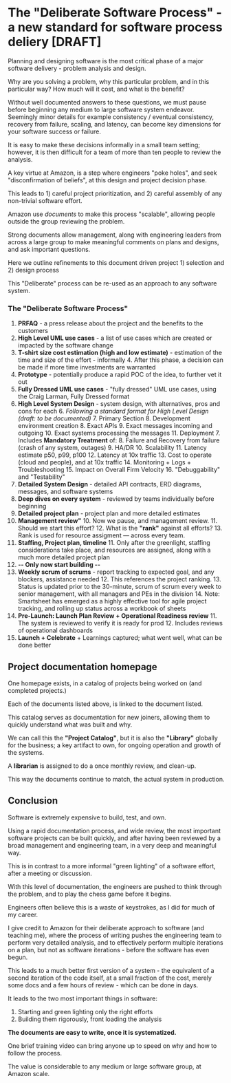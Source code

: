 # The "Deliberate Software Process" - a new standard for software process deliery [DRAFT]

Planning and designing software is the most critical phase 
of a major software delivery - problem analysis and design.

Why are you solving a problem, why this particular problem, and in this particular way?
How much will it cost, and what is the benefit?

Without well documented answers to these questions, we must pause before
beginning any medium to large software system endeavor.  Seemingly minor details 
for example consistency / eventual consistency, recovery from failure, scaling,
and latency, can become key dimensions for your software success or failure.

It is easy to make these decisions informally in a small team setting; 
however, it is then difficult for a team of
more than ten people to review the analysis.  

A key virtue at Amazon,
is a step where engineers "poke holes", and seek "disconfirmation of beliefs", 
at this design and project decision phase.  

This leads to 1) careful project prioritization,
and 2) careful assembly of any non-trivial software effort.  

Amazon use _documents_
to make this process "scalable", allowing people outside the group reviewing the problem.

Strong documents allow management, along with engineering leaders from across a large group
to make meaningful comments on plans and designs, and ask important questions.

Here we outline refinements to this document driven project 1) selection and 2) design process

This "Deliberate" process can be re-used as an approach to any software system.

### The "Deliberate Software Process"

1. **PRFAQ** - a press release about the project and the benefits to the customers
2. **High Level UML use cases** - a list of use cases which are created or impacted by the software change
3. **T-shirt size cost estimation (high and low estimate)** - estimation of the time and size of the effort - informally
   4. After this phase, a decision can be made if more time investments are warranted
5. **Prototype** - potentially produce a rapid POC of the idea, to further vet it out
4. **Fully Dressed UML use cases** - "fully dressed" UML use cases, using the Craig Larman, Fully Dressed format
5. **High Level System Design** - system design, with alternatives, pros and cons for each
   6. *Following a standard format for High Level Design (draft:  to be documented)*
      7. Primary Section
         8. Development environment creation
         8. Exact APIs
         9. Exact messages incoming and outgoing
         10. Exact systems processing the messages
         11. Deployment
      7. Includes **Mandatory Treatment** of:
         8. Failure and Recovery from failure (crash of any system, outages)
         9. HA/DR
         10. Scalability
         11. Latency estimate p50, p99, p100
         12. Latency at 10x traffic
         13. Cost to operate (cloud and people), and at 10x traffic
         14. Monitoring + Logs + Troubleshooting
         15. Impact on Overall Firm Velocity
         16. "Debuggability" and "Testability"
7. **Detailed System Design** - detailed API contracts, ERD diagrams, messages, and software systems
8. **Deep dives on every system** - reviewed by teams individually before beginning
9. **Detailed project plan** - project plan and more detailed estimates 
9. **Management review"**
   10. Now we pause, and management review. 
   11. Should we start this effort?
   12. What is the **"rank"** against all efforts?
       13. Rank is used for resource assigment — across every team.
10. **Staffing, Project plan, timeline**
    11. Only after the greenlight, staffing considerations take place, and resources are assigned, along with a much more detailed project plan
10. **-- Only now start building --**
11. **Weekly scrum of scrums** - report tracking to expected goal, and any blockers, assistance needed
    12. This references the project ranking.
    13. Status is updated prior to the 30-minute, scrum of scrum every week to senior management, with all managers and PEs in the division
    14. Note: Smartsheet has emerged as a highly effective tool for agile project tracking, and rolling up status across a workbook of sheets
11. **Pre-Launch:  Launch Plan Review + Operational Readiness review**
    11. The system is reviewed to verify it is ready for prod
    12. Includes reviews of operational dashboards
10. **Launch + Celebrate** + Learnings captured; what went well, what can be done better

## Project documentation homepage

One homepage exists, in a catalog of projects being worked on (and completed projects.)

Each of the documents listed above, is linked to the document listed.

This catalog serves as documentation for new joiners, allowing them to 
quickly understand what was built and why.

We can call this the **"Project Catalog"**, but it is also the **"Library"**
globally for the business; a key artifact to own, for ongoing operation
and growth of the systems.

A **librarian** is assigned to do a once monthly review, and clean-up.

This way the documents continue to match, the actual system in production.

## Conclusion

Software is extremely expensive to build, test, and own.

Using a rapid documentation process, and wide review, the most important 
software projects can be built quickly, and after having been reviewed by 
a broad management and engineering team, in a very deep and meaningful way.

This is in contrast to a more informal "green lighting" of a software effort,
after a meeting or discussion.

With this level of documentation, the engineers are pushed to think through
the problem, and to play the chess game before it begins.

Engineers often believe this is a waste of keystrokes, as I did for much of my career.

I give credit to Amazon for their deliberate approach to software (and teaching me),
where the process of writing pushes the engineering team to perform very detailed
analysis, and to effectively perform multiple iterations on a plan, 
but not as software iterations - before the software has even begun.

This leads to a much better first version of a system - the equivalent
of a second iteration of the code itself, at a small fraction of the cost,
merely some docs and a few hours of review - which can be done in days.

It leads to the two most important things in software:
1. Starting and green lighting only the right efforts
2. Building them rigorously, front loading the analysis

**The documents are easy to write, once it is systematized.**

One brief training video can bring anyone up to speed on why and how to 
follow the process.

The value is considerable to any medium or large software group, at Amazon scale.

